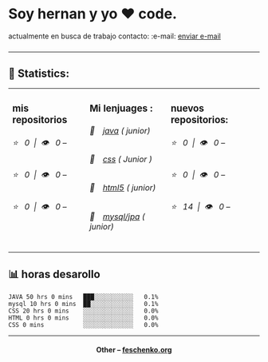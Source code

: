 
<h1>Soy hernan y yo ❤️ code.</h1>
 <p4>actualmente en busca de trabajo contacto: <p4> :e-mail: <a href="mailto:hriva962@gmail.com">enviar e-mail</a>
<h5></h5>
<hr>
<h2>📝 Statistics: </h2>
<table>
  <tr>
    <td valign="top">
      <h3> mis repositorios </h3>
            <h6>⭐️&nbsp;&nbsp;&nbsp;0&nbsp;&nbsp;|&nbsp;&nbsp;👁&nbsp;&nbsp;&nbsp;0 – <a href=''></a></h6> 
      <h6>⭐️&nbsp;&nbsp;&nbsp;0&nbsp;&nbsp;|&nbsp;&nbsp;👁&nbsp;&nbsp;&nbsp;0 – <a href=''></a></h6> 
      <h6>⭐️&nbsp;&nbsp;&nbsp;0&nbsp;&nbsp;|&nbsp;&nbsp;👁&nbsp;&nbsp;&nbsp;0 – <a href=''></a></h6> 
    </td>
    <td valign="top">
      <h3>Mi lenjuages : </h3>
      <h6>📔&emsp;<a href="">java</a>  ( junior)</h6>
      <h6>📗&emsp;<a href="">css</a>   ( Junior )</h6>
      <h6>📘&emsp;<a href="">html5</a> ( junior)</h6>
      <h6>📙&emsp;<a href="">mysql/jpa</a> ( junior)</h6>
      </td>
     <td valign="top">
      <h3>nuevos repositorios: </h3>
           <h6>⭐️&nbsp;&nbsp;&nbsp;0&nbsp;&nbsp;|&nbsp;&nbsp;👁&nbsp;&nbsp;&nbsp;0 – <a href=''></a></h6> 
      <h6>⭐️&nbsp;&nbsp;&nbsp;0&nbsp;&nbsp;|&nbsp;&nbsp;👁&nbsp;&nbsp;&nbsp;0 – <a href=''></a></h6> 
      <h6>⭐️&nbsp;&nbsp;&nbsp;14&nbsp;&nbsp;|&nbsp;&nbsp;👁&nbsp;&nbsp;&nbsp;0 – <a href=''></a></h6> 
        </td>
 
  </tr>
</table>
</table>
<h2>📊 horas desarollo</h2>

```text
JAVA 50 hrs 0 mins   ███░░░░░░░░░░░   0.1%
mysql 10 hrs 0 mins  ██░░░░░░░░░░░░   0.1%
CSS 20 hrs 0 mins    ░░░░░░░░░░░░░░   0.0%
HTML 0 hrs 0 mins    ░░░░░░░░░░░░░░   0.0%
CSS 0 mins           ░░░░░░░░░░░░░░   0.0%
```



<hr>
<h4 align="center">Other – <a href='http://feschenko.org' target="_blank">feschenko.org</a><h4>
    
